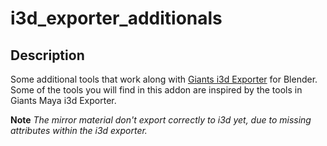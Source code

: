 # i3d_exporter_additionals


## Description

Some additional tools that work along with [Giants i3d Exporter](https://gdn.giants-software.com/download.php?downloadId=92) for Blender.
Some of the tools you will find in this addon are inspired by the tools in Giants Maya i3d Exporter.

**Note**
*The mirror material don't export correctly to i3d yet, due to missing attributes within the i3d exporter.*
